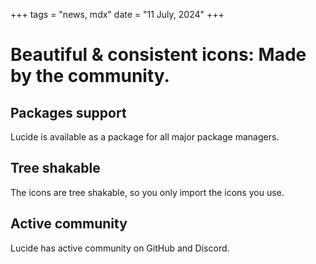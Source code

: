 +++
tags = "news, mdx"
date = "11 July, 2024"
+++

# Beautiful & consistent icons: Made by the community.

## Packages support

Lucide is available as a package for all major package managers.

## Tree shakable

The icons are tree shakable, so you only import the icons you use.

## Active community

Lucide has active community on GitHub and Discord.
